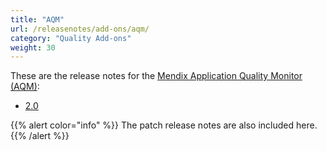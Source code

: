 ```yaml
---
title: "AQM"
url: /releasenotes/add-ons/aqm/
category: "Quality Add-ons"
weight: 30
---
```


These are the release notes for the [Mendix Application Quality Monitor (AQM)](/addons/aqm-addon/):

* [2.0](/releasenotes/add-ons/aqm-2.0/)

{{% alert color="info" %}}
The patch release notes are also included here.
{{% /alert %}}
